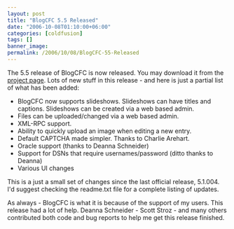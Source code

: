 ```yaml
---
layout: post
title: "BlogCFC 5.5 Released"
date: "2006-10-08T01:10:00+06:00"
categories: [coldfusion]
tags: []
banner_image: 
permalink: /2006/10/08/BlogCFC-55-Released
---
```


The 5.5 release of BlogCFC is now released. You may download it from the <a href="http://ray.camdenfamily.com/projects/blogcfc">project page</a>. Lots of new stuff in this release - and here is just a partial list of what has been added:

<ul>
<li>BlogCFC now supports slideshows. Slideshows can have titles and captions. Slideshows can be created via a web based admin.</li>
<li>Files can be uploaded/changed via a web based admin.</li>
<li>XML-RPC support.</li>
<li>Ability to quickly upload an image when editing a new entry.</li>
<li>Default CAPTCHA made simpler. Thanks to Charlie Arehart.</li>
<li>Oracle support (thanks to Deanna Schneider)</li>
<li>Support for DSNs that require usernames/password (ditto thanks to Deanna)</li>
<li>Various UI changes</li>
</ul>

This is a just a small set of changes since the last official release, 5.1.004. I'd suggest checking the readme.txt file for a complete listing of updates.

As always - BlogCFC is what it is because of the support of my users. This release had a lot of help. Deanna Schneider - Scott Stroz - and many others contributed both code and bug reports to help me get this release finished.